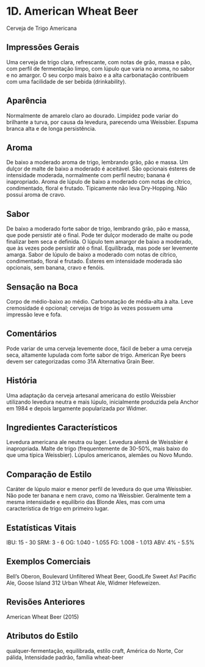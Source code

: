 # 1D. American Wheat Beer
Cerveja de Trigo Americana

## Impressões Gerais

Uma cerveja de trigo clara, refrescante, com notas de grão, massa e pão, com perfil de fermentação limpo, com lúpulo que varia no aroma, no sabor e no amargor. O seu corpo mais baixo e a alta carbonatação contribuem com uma facilidade de ser bebida (drinkability).

## Aparência

Normalmente de amarelo claro ao dourado. Limpidez pode variar do brilhante a turva, por causa da levedura, parecendo uma Weissbier. Espuma branca alta e de longa persistência.

## Aroma

De baixo a moderado aroma de trigo, lembrando grão, pão e massa. Um dulçor de malte de baixo a moderado é aceitável. São opcionais ésteres de intensidade moderada, normalmente com perfil neutro; banana é inapropriado. Aroma de lúpulo de baixo a moderado com notas de cítrico, condimentado, floral e frutado. Tipicamente não leva Dry-Hopping. Não possui aroma de cravo.

## Sabor

De baixo a moderado forte sabor de trigo, lembrando grão, pão e massa, que pode persistir até o final. Pode ter dulçor moderado de malte ou pode finalizar bem seca e definida. O lúpulo tem amargor de baixo a moderado, que às vezes pode persistir até o final. Equilíbrada, mas pode ser levemente amarga. Sabor de lúpulo de baixo a moderado com notas de cítrico, condimentado, floral e frutado. Ésteres em intensidade moderada são opcionais, sem banana, cravo e fenóis.

## Sensação na Boca

Corpo de médio-baixo ao médio. Carbonatação de média-alta à alta. Leve cremosidade é opcional; cervejas de trigo às vezes possuem uma impressão leve e fofa.

## Comentários

Pode variar de uma cerveja levemente doce, fácil de beber a uma cerveja seca, altamente lupulada com forte sabor de trigo. American Rye beers devem ser categorizadas como 31A Alternativa Grain Beer.

## História

Uma adaptação da cerveja artesanal americana do estilo Weissbier utilizando levedura neutra e mais lúpulo, inicialmente produzida pela Anchor em 1984 e depois largamente popularizada por Widmer.

## Ingredientes Característicos

Levedura americana ale neutra ou lager. Levedura alemã de Weissbier é inapropriada. Malte de trigo (frequentemente de 30-50%, mais baixo do que uma típica Weissbier). Lúpulos americanos, alemães ou Novo Mundo.

## Comparação de Estilo

Caráter de lúpulo maior e menor perfil de levedura do que uma Weissbier. Não pode ter banana e nem cravo, como na Weissbier. Geralmente tem a mesma intensidade e equilíbrio das Blonde Ales, mas com uma característica de trigo em primeiro lugar.

## Estatísticas Vitais

IBU: 15 - 30
SRM: 3 - 6
OG: 1.040 - 1.055
FG: 1.008 - 1.013
ABV: 4% - 5.5%

## Exemplos Comerciais

Bell’s Oberon, Boulevard Unfiltered Wheat Beer, GoodLife Sweet As! Pacific Ale, Goose Island 312 Urban Wheat Ale, Widmer Hefeweizen.

## Revisões Anteriores

American Wheat Beer (2015)

## Atributos do Estilo

qualquer-fermentação, equilibrada, estilo craft, América do Norte, Cor pálida, Intensidade padrão, família wheat-beer
